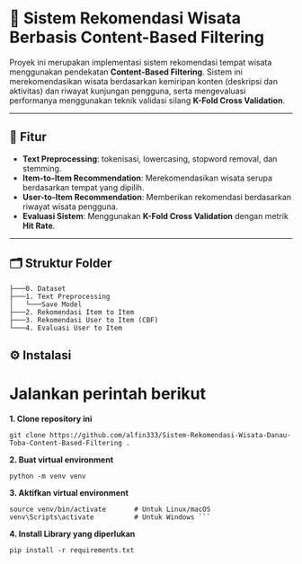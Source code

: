 # 🎯 Sistem Rekomendasi Wisata Berbasis Content-Based Filtering

Proyek ini merupakan implementasi sistem rekomendasi tempat wisata menggunakan pendekatan **Content-Based Filtering**. Sistem ini merekomendasikan wisata berdasarkan kemiripan konten (deskripsi dan aktivitas) dan riwayat kunjungan pengguna, serta mengevaluasi performanya menggunakan teknik validasi silang **K-Fold Cross Validation**.

---

## 🚀 Fitur

- **Text Preprocessing**: tokenisasi, lowercasing, stopword removal, dan stemming.
- **Item-to-Item Recommendation**: Merekomendasikan wisata serupa berdasarkan tempat yang dipilih.
- **User-to-Item Recommendation**: Memberikan rekomendasi berdasarkan riwayat wisata pengguna.
- **Evaluasi Sistem**: Menggunakan **K-Fold Cross Validation** dengan metrik **Hit Rate**.

---

## 🗂️ Struktur Folder
```
├───0. Dataset
├───1. Text Preprocessing
│   └───Save Model
├───2. Rekomendasi Item to Item
├───3. Rekomendasi User to Item (CBF)
└───4. Evaluasi User to Item
```

## ⚙️ Instalasi
# Jalankan perintah berikut <br>
**1. Clone repository ini**
```
git clone https://github.com/alfin333/Sistem-Rekomendasi-Wisata-Danau-Toba-Content-Based-Filtering .
```
**2. Buat virtual environment**
```
python -m venv venv
```
**3. Aktifkan virtual environment**
```
source venv/bin/activate       # Untuk Linux/macOS
venv\Scripts\activate          # Untuk Windows ```
```
**4. Install Library yang diperlukan**
```
pip install -r requirements.txt 
```


